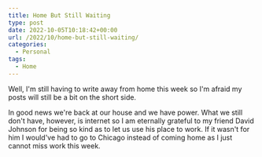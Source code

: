 ```yaml
---
title: Home But Still Waiting
type: post
date: 2022-10-05T10:18:42+00:00
url: /2022/10/home-but-still-waiting/
categories:
  - Personal
tags:
  - Home
---
```


Well, I'm still having to write away from home this week so I'm afraid my posts will still be a bit on the short side.

In good news we're back at our house and we have power. What we still don't have, however, is internet so I am eternally grateful to my friend David Johnson for being so kind as to let us use his place to work. If it wasn't for him I would've had to go to Chicago instead of coming home as I just cannot miss work this week.